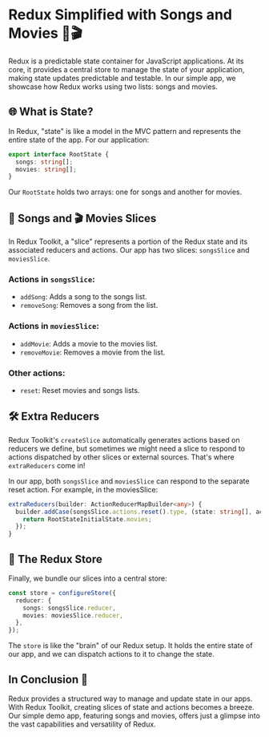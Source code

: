 # Redux Simplified with Songs and Movies 🎵🎬

Redux is a predictable state container for JavaScript applications. At its core, it provides a central store to manage the state of your application, making state updates predictable and testable. In our simple app, we showcase how Redux works using two lists: songs and movies.

## 🌐 What is State?

In Redux, "state" is like a model in the MVC pattern and represents the entire state of the app. For our application:

```typescript
export interface RootState {
  songs: string[];
  movies: string[];
}
```

Our `RootState` holds two arrays: one for songs and another for movies.

## 🎵 Songs and 🎬 Movies Slices

In Redux Toolkit, a "slice" represents a portion of the Redux state and its associated reducers and actions. Our app has two slices: `songsSlice` and `moviesSlice`.

### Actions in `songsSlice`:
- `addSong`: Adds a song to the songs list.
- `removeSong`: Removes a song from the list.

### Actions in `moviesSlice`:
- `addMovie`: Adds a movie to the movies list.
- `removeMovie`: Removes a movie from the list.

### Other actions:
- `reset`: Reset movies and songs lists.


## 🛠 Extra Reducers

Redux Toolkit's `createSlice` automatically generates actions based on reducers we define, but sometimes we might need a slice to respond to actions dispatched by other slices or external sources. That's where `extraReducers` come in!

In our app, both `songsSlice` and `moviesSlice` can respond to the separate reset action. For example, in the moviesSlice:
```typescript
extraReducers(builder: ActionReducerMapBuilder<any>) {
  builder.addCase(songsSlice.actions.reset().type, (state: string[], action: any) => {
    return RootStateInitialState.movies;
  });
}
```
## 🏪 The Redux Store

Finally, we bundle our slices into a central store:

```typescript
const store = configureStore({
  reducer: {
    songs: songsSlice.reducer,
    movies: moviesSlice.reducer,
  },
});
```

The `store` is like the "brain" of our Redux setup. It holds the entire state of our app, and we can dispatch actions to it to change the state.

## In Conclusion 🎉

Redux provides a structured way to manage and update state in our apps. With Redux Toolkit, creating slices of state and actions becomes a breeze. Our simple demo app, featuring songs and movies, offers just a glimpse into the vast capabilities and versatility of Redux.
